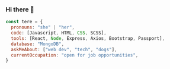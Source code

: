 ### Hi there 👋

```js
const tere = {
  pronouns: "she" | "her",
  code: [Javascript, HTML, CSS, SCSS],
  tools: [React, Node, Express, Axios, Bootstrap, Passport],
  database: "MongoDB",
  askMeAbout: ["web dev", "tech", "dogs"],
  currentOccupation: "open for job opportunities",
}
```
<!--
**mttorrente/mttorrente** is a ✨ _special_ ✨ repository because its `README.md` (this file) appears on your GitHub profile.

Here are some ideas to get you started:

- 🔭 I’m currently working on ...
- 🌱 I’m currently learning ...
- 👯 I’m looking to collaborate on ...
- 🤔 I’m looking for help with ...
- 💬 Ask me about ...
- 📫 How to reach me: ...
- 😄 Pronouns: ...
- ⚡ Fun fact: ...
-->
